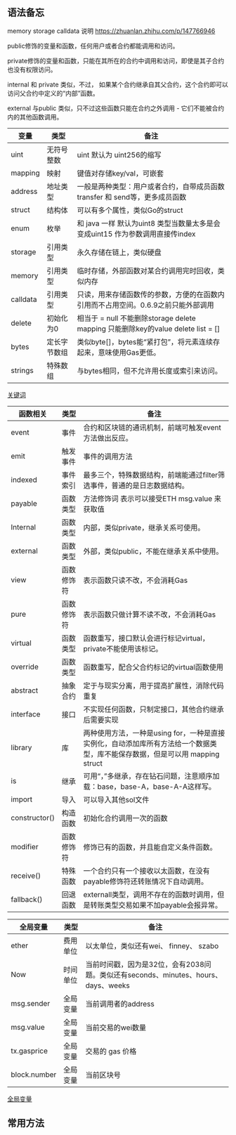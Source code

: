 ## 语法备忘

memory storage calldata 说明 https://zhuanlan.zhihu.com/p/147766946

public修饰的变量和函数，任何用户或者合约都能调用和访问。

private修饰的变量和函数，只能在其所在的合约中调用和访问，即使是其子合约也没有权限访问。

internal 和 private 类似，不过， 如果某个合约继承自其父合约，这个合约即可以访问父合约中定义的“内部”函数。

external 与public 类似，只不过这些函数只能在合约之外调用 - 它们不能被合约内的其他函数调用。

|  变量   | 类型  | 备注|
|  ----  | ----  | ----|
| uint    | 无符号整数|    uint 默认为 uint256的缩写|
| mapping|    映射    | 键值对存储key/val，可嵌套|
|address|    地址类型    |一般是两种类型：用户或者合约，自带成员函数 transfer 和 send等，更多成员函数|
|struct|    结构体|    可以有多个属性，类似Go的struct|
|enum    |枚举    |和 java 一样 默认为uint8 类型当数量太多是会变成uint15 作为参数调用直接传index|
|storage|    引用类型|    永久存储在链上，类似硬盘|
|memory    |引用类型    |临时存储，外部函数对某合约调用完时回收，类似内存|
|calldata    |引用类型    |只读，用来存储函数传的参数，方便的在函数内引用而不占用空间。0.6.9之前只能外部调用|
|delete |    初始化为0    |相当于 = null 不能删除storage delete mapping 只能删除key的value delete list = [] |
|bytes|    定长字节数组    |类似byte[]，bytes能“紧打包”，将元素连续存起来，意味使用Gas更低。|
|strings    |特殊数组    |与bytes相同，但不允许用长度或索引来访问。|

[关键词](https://learnblockchain.cn/docs/solidity/cheatsheet.html#)

| 函数相关|    类型|    备注|
|  ----  | ----  | ----|
| event|    事件|    合约和区块链的通讯机制，前端可触发event方法做出反应。|
| emit|    触发事件|    事件的调用方法|
| indexed|    事件索引|    最多三个，特殊数据结构，前端能通过filter筛选事件，普通的是日志数据结构。|
| payable|    函数类型|    方法修饰词 表示可以接受ETH msg.value 来获取值 |
| Internal|    函数类型|    内部，类似private，继承关系可使用。|
| external|    函数类型|    外部，类似public，不能在继承关系中使用。
| view|    函数修饰符|    表示函数只读不改，不会消耗Gas|
| pure|    函数修饰符|    表示函数只做计算不读不改，不会消耗Gas|
| virtual|    函数类型|    函数重写，接口默认会进行标记virtual，private不能使用该标记。|
| override|    函数类型|    函数重写，配合父合约标记的virtual函数使用|
| abstract|    抽象合约|    定于与现实分离，用于提高扩展性，消除代码重复|
| interface|    接口|    不实现任何函数，只制定接口，其他合约继承后需要实现|
| library|    库|    两种使用方法，一种是using for，一种是直接实例化，自动添加库所有方法给一个数据类型，库不能保存数据，但是可以用 mapping struct|
| is|    继承|    可用“，”多继承，存在钻石问题，注意顺序加载：base，base-A，base-A-A这样写。|
| import|    导入|    可以导入其他sol文件|
| constructor()|	构造函数|	初始化合约调用一次的函数|
| modifier|	函数修饰符|	修饰已有的函数，并且能自定义条件函数。|
| receive()|	特殊函数|	一个合约只有一个接收以太函数，在没有payable修饰符还转账情况下自动调用。|
| fallback()|	回退函数|	externall类型，调用不存在的函数时调用，但是转账类型交易如果不加payable会报异常。|

|全局变量|	类型|	备注|
|  ----  | ----  | ----|
|ether|	费用单位|	以太单位，类似还有wei、 finney、 szabo|
|Now|	时间单位|	当前时间戳，因为是32位，会有2038问题。类似还有seconds、minutes、hours、days、weeks|
|msg.sender|	全局变量|	当前调用者的address|
|msg.value|	全局变量|	当前交易的wei数量|
|tx.gasprice|	全局变量|	交易的 gas 价格|
|block.number|	全局变量|	当前区块号|

[全局变量](https://learnblockchain.cn/docs/solidity/units-and-global-variables.html#special-variables-and-functions)

## 常用方法

